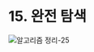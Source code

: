 # 15. 완전 탐색

![알고리즘 정리-25](https://user-images.githubusercontent.com/38010141/114263263-74d96500-9a1f-11eb-89ec-4daec1be6ae5.jpg)